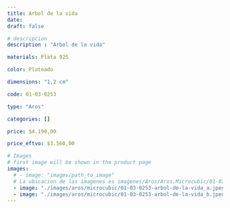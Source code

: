 ```yaml
---
title: Arbol de la vida
date: 
draft: false

# descripcion
description : "Arbol de la vida"

materials: Plata 925

color: Plateado

dimensions: "1,2 cm"

code: 01-03-0253

type: "Aros"

categories: []

price: $4.190,00

price_eftvo: $3.560,00

# Images
# first image will be shown in the product page
images:
  # - image: "images/path_to_image"
  # La ubicacion de las imagenes es imagenes/Aros/Aros.Microcubic/01-03-0253-arbol-de-la-vida
  - image: "./images/aros/microcubic/01-03-0253-arbol-de-la-vida_a.jpeg"
  - image: "./images/aros/microcubic/01-03-0253-arbol-de-la-vida_b.jpeg"
---
```

